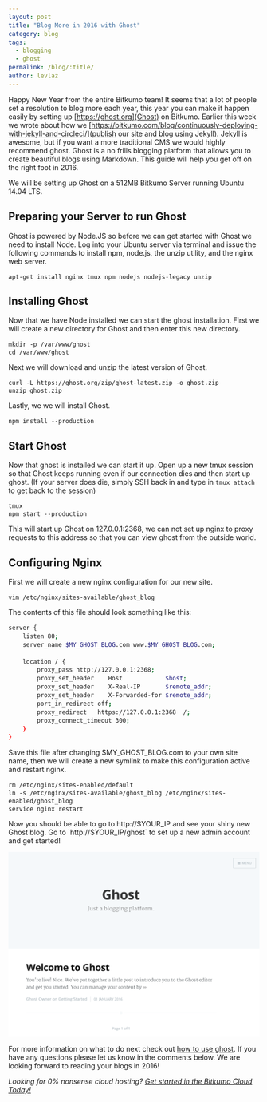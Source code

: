 ```yaml
---
layout: post
title: "Blog More in 2016 with Ghost"
category: blog
tags:
  - blogging
  - ghost
permalink: /blog/:title/
author: levlaz
---
```


Happy New Year from the entire Bitkumo team! It seems that a lot of people set a resolution to blog more each year, this year you can make it happen easily by setting up [https://ghost.org](Ghost) on Bitkumo. Earlier this week we wrote about how we [https://bitkumo.com/blog/continuously-deploying-with-jekyll-and-circleci/](publish our site and blog using Jekyll). Jekyll is awesome, but if you want a more traditional CMS we would highly recommend ghost. Ghost is a no frills blogging platform that allows you to create beautiful blogs using Markdown. This guide will help you get off on the right foot in 2016. 

We will be setting up Ghost on a 512MB Bitkumo Server running Ubuntu 14.04 LTS. 

## Preparing your Server to run Ghost  

Ghost is powered by Node.JS so before we can get started with Ghost we need to install Node. Log into your Ubuntu server via terminal and issue the following commands to install npm, node.js, the unzip utility, and the nginx web server. 

    apt-get install nginx tmux npm nodejs nodejs-legacy unzip 

## Installing Ghost 

Now that we have Node installed we can start the ghost installation. First we will create a new directory for Ghost and then enter this new directory. 

    mkdir -p /var/www/ghost 
    cd /var/www/ghost 

Next we will download and unzip the latest version of Ghost. 
    
    curl -L https://ghost.org/zip/ghost-latest.zip -o ghost.zip
    unzip ghost.zip 

Lastly, we we will install Ghost. 

    npm install --production

## Start Ghost 

Now that ghost is installed we can start it up. Open up a new tmux session so that Ghost keeps running even if our connection dies and then start up ghost. (If your server does die, simply SSH back in and type in `tmux attach` to get back to the session)

    tmux 
    npm start --production

This will start up Ghost on 127.0.0.1:2368, we can not set up nginx to proxy requests to this address so that you can view ghost from the outside world. 

## Configuring Nginx 

First we will create a new nginx configuration for our new site. 

    vim /etc/nginx/sites-available/ghost_blog 

The contents of this file should look something like this: 

```bash
server {
    listen 80;
    server_name $MY_GHOST_BLOG.com www.$MY_GHOST_BLOG.com;

    location / {
        proxy_pass http://127.0.0.1:2368;
        proxy_set_header    Host            $host;
        proxy_set_header    X-Real-IP       $remote_addr;
        proxy_set_header    X-Forwarded-for $remote_addr;
        port_in_redirect off;
        proxy_redirect   https://127.0.0.1:2368  /;
        proxy_connect_timeout 300;
    }
}
```

Save this file after changing $MY_GHOST_BLOG.com to your own site name, then we will create a new symlink to make this configuration active and restart nginx. 

    rm /etc/nginx/sites-enabled/default
    ln -s /etc/nginx/sites-available/ghost_blog /etc/nginx/sites-enabled/ghost_blog 
    service nginx restart 

Now you should be able to go to http://$YOUR_IP and see your shiny new Ghost blog. Go to `http://$YOUR_IP/ghost` to set up a new admin account and get started! 

<img src="/images/blog/ghost.png" alt="Ghost Screenshot">

For more information on what to do next check out [how to use ghost](http://support.ghost.org/how-to-use-ghost/). If you have any questions please let us know in the comments below. We are looking forward to reading your blogs in 2016! 

*Looking for 0% nonsense cloud hosting? [Get started in the Bitkumo Cloud Today!](https://app.bitkumo.com/auth/register)*

